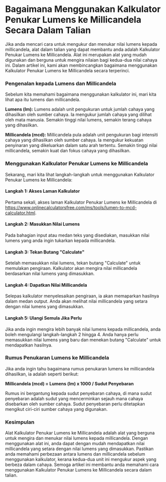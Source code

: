 Bagaimana Menggunakan Kalkulator Penukar Lumens ke Millicandela Secara Dalam Talian
===================================================================================

Jika anda mencari cara untuk mengukur dan menukar nilai lumens kepada millicandela, alat dalam talian yang dapat membantu anda adalah Kalkulator Penukar Lumens ke Millicandela. Alat ini merupakan alat yang mudah digunakan dan berguna untuk mengira nilaian bagi kedua-dua nilai cahaya ini. Dalam artikel ini, kami akan membincangkan bagaimana menggunakan Kalkulator Penukar Lumens ke Millicandela secara terperinci.

### Pengenalan kepada Lumens dan Millicandela

Sebelum kita memahami bagaimana menggunakan kalkulator ini, mari kita lihat apa itu lumens dan millicandela.

**Lumens (lm):** Lumens adalah unit pengukuran untuk jumlah cahaya yang dihasilkan oleh sumber cahaya. Ia mengukur jumlah cahaya yang dilihat oleh mata manusia. Semakin tinggi nilai lumens, semakin terang cahaya yang dihasilkan.

**Millicandela (mcd):** Millicandela pula adalah unit pengukuran bagi intensiti cahaya yang dihasilkan oleh sumber cahaya. Ia mengukur kekuatan penyinaran yang dikeluarkan dalam satu arah tertentu. Semakin tinggi nilai millicandela, semakin kuat dan fokus cahaya yang dihasilkan.

### Menggunakan Kalkulator Penukar Lumens ke Millicandela

Sekarang, mari kita lihat langkah-langkah untuk menggunakan Kalkulator Penukar Lumens ke Millicandela:

#### Langkah 1: Akses Laman Kalkulator

Pertama sekali, akses laman Kalkulator Penukar Lumens ke Millicandela di <https://www.onlinecalculatorsfree.com/ms/tools/lumen-to-mcd-calculator.html>.

#### Langkah 2: Masukkan Nilai Lumens

Pada bahagian input atau medan teks yang disediakan, masukkan nilai lumens yang anda ingin tukarkan kepada millicandela.

#### Langkah 3: Tekan Butang "Calculate"

Setelah memasukkan nilai lumens, tekan butang "Calculate" untuk memulakan pengiraan. Kalkulator akan mengira nilai millicandela berdasarkan nilai lumens yang dimasukkan.

#### Langkah 4: Dapatkan Nilai Millicandela

Selepas kalkulator menyelesaikan pengiraan, ia akan memaparkan hasilnya dalam medan output. Anda akan melihat nilai millicandela yang setara dengan nilai lumens yang dimasukkan.

#### Langkah 5: Ulangi Semula Jika Perlu

Jika anda ingin mengira lebih banyak nilai lumens kepada millicandela, anda boleh mengulangi langkah-langkah 2 hingga 4. Anda hanya perlu memasukkan nilai lumens yang baru dan menekan butang "Calculate" untuk mendapatkan hasilnya.

### Rumus Penukaran Lumens ke Millicandela

Jika anda ingin tahu bagaimana rumus penukaran lumens ke millicandela dihasilkan, ia adalah seperti berikut:

**Millicandela (mcd) = Lumens (lm) x 1000 / Sudut Penyebaran**

Rumus ini bergantung kepada sudut penyebaran cahaya, di mana sudut penyebaran adalah sudut yang mencerminkan sejauh mana cahaya disebarkan oleh sumber cahaya. Sudut penyebaran perlu ditetapkan mengikut ciri-ciri sumber cahaya yang digunakan.

### Kesimpulan

Alat Kalkulator Penukar Lumens ke Millicandela adalah alat yang berguna untuk mengira dan menukar nilai lumens kepada millicandela. Dengan menggunakan alat ini, anda dapat dengan mudah mendapatkan nilai millicandela yang setara dengan nilai lumens yang dimasukkan. Pastikan anda memahami perbezaan antara lumens dan millicandela sebelum menggunakan kalkulator, kerana kedua-dua unit ini mengukur aspek yang berbeza dalam cahaya. Semoga artikel ini membantu anda memahami cara menggunakan Kalkulator Penukar Lumens ke Millicandela secara dalam talian.